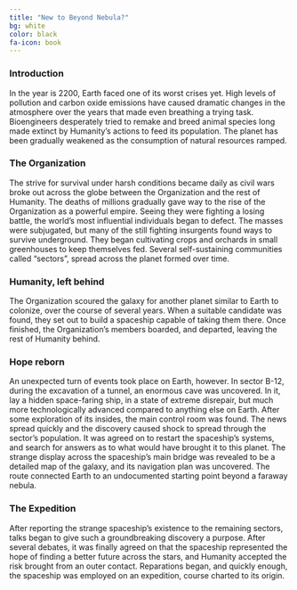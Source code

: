 ```yaml
---
title: "New to Beyond Nebula?"
bg: white
color: black
fa-icon: book
---
```


### Introduction

In the year is 2200, Earth faced one of its worst crises yet. High levels of pollution and carbon oxide emissions have caused dramatic changes in the atmosphere over the years that made even breathing a trying task. Bioengineers desperately tried to remake and breed animal species long made extinct by Humanity’s actions to feed its population. The planet has been gradually weakened as the consumption of natural resources ramped.

### The Organization

The strive for survival under harsh conditions became daily as civil wars broke out across the globe between the Organization and the rest of Humanity. The deaths of millions gradually gave way to the rise of the Organization as a powerful empire. Seeing they were fighting a losing battle, the world’s most influential individuals began to defect. The masses were subjugated, but many of the still fighting insurgents found ways to survive underground. They began cultivating crops and orchards in small greenhouses to keep themselves fed. Several self-sustaining communities called “sectors”, spread across the planet formed over time.

### Humanity, left behind

The Organization scoured the galaxy for another planet similar to Earth to colonize, over the course of several years. When a suitable candidate was found, they set out to build a spaceship capable of taking them there. Once finished, the Organization’s members boarded, and departed, leaving the rest of Humanity behind.

### Hope reborn

An unexpected turn of events took place on Earth, however. In sector B-12, during the excavation of a tunnel, an enormous cave was uncovered. In it, lay a hidden space-faring ship, in a state of extreme disrepair, but much more technologically advanced compared to anything else on Earth. After some exploration of its insides, the main control room was found. The news spread quickly and the discovery caused shock to spread through the sector’s population. It was agreed on to restart the spaceship’s systems, and search for answers as to what would have brought it to this planet. The strange display across the spaceship’s main bridge was revealed to be a detailed map of the galaxy, and its navigation plan was uncovered. The route connected Earth to an undocumented starting point beyond a faraway nebula.

### The Expedition

After reporting the strange spaceship’s existence to the remaining sectors, talks began to give such a groundbreaking discovery a purpose. After several debates, it was finally agreed on that the spaceship represented the hope of finding a better future across the stars, and Humanity accepted the risk brought from an outer contact. Reparations began, and quickly enough, the spaceship was employed on an expedition, course charted to its origin.
